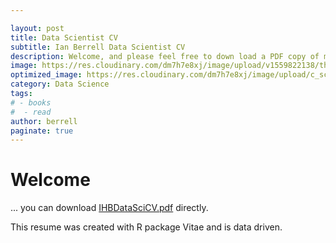 ```yaml
---

layout: post
title: Data Scientist CV 
subtitle: Ian Berrell Data Scientist CV
description: Welcome, and please feel free to down load a PDF copy of my Data Scientist CV which describes my ongoing development practices to evolve a data science capability.
image: https://res.cloudinary.com/dm7h7e8xj/image/upload/v1559822138/theme9_v273a9.jpg
optimized_image: https://res.cloudinary.com/dm7h7e8xj/image/upload/c_scale,w_380/v1559822138/theme9_v273a9.jpg
category: Data Science
tags:
# - books
#  - read
author: berrell
paginate: true
---
```



# Welcome

... you can download [IHBDataSciCV.pdf](/assets/IHBDataSciCV.pdf) directly.

This resume was created with R package Vitae and is data driven.